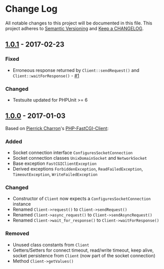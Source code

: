 # Change Log

All notable changes to this project will be documented in this file.
This project adheres to [Semantic Versioning](http://semver.org/) and [Keep a CHANGELOG](http://keepachangelog.com).

## [1.0.1] - 2017-02-23

### Fixed

* Erroneous response returned by `Client::sendRequest()` and `Client::waitForResponse()` - [#1](https://github.com/hollodotme/fast-cgi-client/issues/1)
  
### Changed

* Testsuite updated for PHPUnit >= 6

## [1.0.0] - 2017-01-03

Based on [Pierrick Charron](https://github.com/adoy)'s [PHP-FastCGI-Client](https://github.com/adoy/PHP-FastCGI-Client/):

### Added 

 * Socket connection interface `ConfiguresSocketConnection`
 * Socket connection classes `UnixDomainSocket` and `NetworkSocket`
 * Base exception `FastCGIClientException`
 * Derived exceptions `ForbiddenException`, `ReadFailedException`, `TimeoutException`, `WriteFailedException`
 
### Changed

 * Constructor of `Client` now expects a `ConfiguresSocketConnection` instance
 * Renamed `Client->request()` to `Client->sendRequest()`
 * Renamed `Client->async_request()` to `Client->sendAsyncRequest()`
 * Renamed `Client->wait_for_response()` to `Client->waitForResponse()`
 
### Removed

 * Unused class constants from `Client`
 * Getters/Setters for connect timeout, read/write timeout, keep alive, socket persistence from `Client` (now part of the socket connection)
 * Method `Client->getValues()`

[1.0.1]: https://github.com/hollodotme/fast-cgi-client/compare/v1.0.0...v1.0.1
[1.0.0]: https://github.com/hollodotme/fast-cgi-client/tree/v1.0.0
